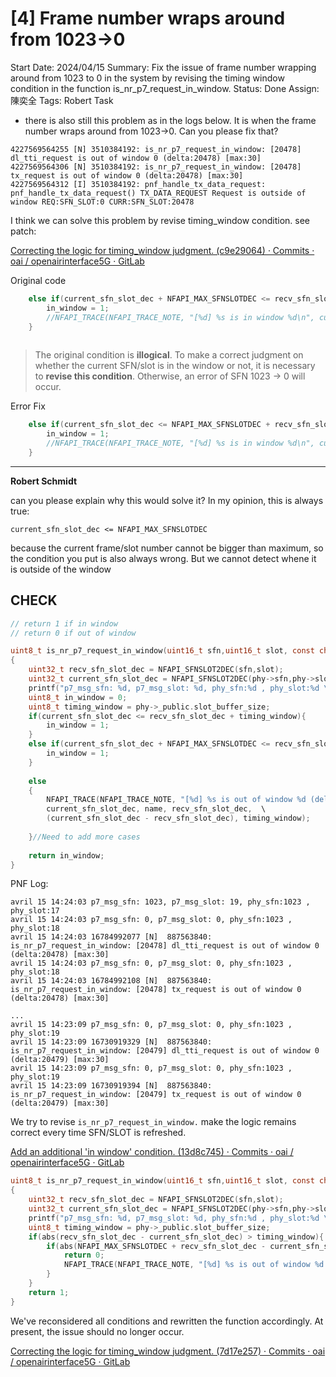 # [4] Frame number wraps around from 1023→0

Start Date: 2024/04/15
Summary: Fix the issue of frame number wrapping around from 1023 to 0 in the system by revising the timing window condition in the function is_nr_p7_request_in_window.
Status: Done
Assign: 陳奕全
Tags: Robert Task

- there is also still this problem as in the logs below. It is when the frame number wraps around from 1023->0. Can you please fix that?

```
4227569564255 [N] 3510384192: is_nr_p7_request_in_window: [20478] dl_tti_request is out of window 0 (delta:20478) [max:30]
4227569564306 [N] 3510384192: is_nr_p7_request_in_window: [20478] tx_request is out of window 0 (delta:20478) [max:30]
4227569564312 [I] 3510384192: pnf_handle_tx_data_request: pnf_handle_tx_data_request() TX_DATA_REQUEST Request is outside of window REQ:SFN_SLOT:0 CURR:SFN_SLOT:20478

```

I think we can solve this problem by revise timing_window condition. see patch:

[Correcting the logic for timing_window judgment. (c9e29064) · Commits · oai / openairinterface5G · GitLab](https://gitlab.eurecom.fr/oai/openairinterface5g/-/commit/c9e29064f8192497e8ac98528273516293f77f5c)

Original code

```c
	else if(current_sfn_slot_dec + NFAPI_MAX_SFNSLOTDEC <= recv_sfn_slot_dec + timing_window){ //checking for wrap
		in_window = 1;
		//NFAPI_TRACE(NFAPI_TRACE_NOTE, "[%d] %s is in window %d\n", current_sfn_slot_dec, name, recv_sfn_slot_dec);
	}
	
```

> The original condition is **illogical**. To make a correct judgment on whether the current SFN/slot is in the window or not, it is necessary to **revise this condition**. Otherwise, an error of SFN 1023 → 0 will occur.
> 

Error Fix

```c
	else if(current_sfn_slot_dec <= NFAPI_MAX_SFNSLOTDEC + recv_sfn_slot_dec + timing_window){ //checking for wrap
		in_window = 1;
		//NFAPI_TRACE(NFAPI_TRACE_NOTE, "[%d] %s is in window %d\n", current_sfn_slot_dec, name, recv_sfn_slot_dec);
	}
```

---

**Robert Schmidt**

can you please explain why this would solve it? In my opinion, this is always true:

```
current_sfn_slot_dec <= NFAPI_MAX_SFNSLOTDEC
```

because the current frame/slot number cannot be bigger than maximum, so the condition you put is also always wrong. But we cannot detect whene it is outside of the window

## CHECK

```c
// return 1 if in window
// return 0 if out of window

uint8_t is_nr_p7_request_in_window(uint16_t sfn,uint16_t slot, const char* name, pnf_p7_t* phy)
{
	uint32_t recv_sfn_slot_dec = NFAPI_SFNSLOT2DEC(sfn,slot);
	uint32_t current_sfn_slot_dec = NFAPI_SFNSLOT2DEC(phy->sfn,phy->slot);
	printf("p7_msg_sfn: %d, p7_msg_slot: %d, phy_sfn:%d , phy_slot:%d \n",sfn,slot,phy->sfn,phy->slot);
	uint8_t in_window = 0;
	uint8_t timing_window = phy->_public.slot_buffer_size;
	if(current_sfn_slot_dec <= recv_sfn_slot_dec + timing_window){
		in_window = 1;
	}
	else if(current_sfn_slot_dec + NFAPI_MAX_SFNSLOTDEC <= recv_sfn_slot_dec + timing_window){ //checking for wrap
		in_window = 1;
	}
  
	else
	{ 	
		NFAPI_TRACE(NFAPI_TRACE_NOTE, "[%d] %s is out of window %d (delta:%d) [max:%d]\n", 
		current_sfn_slot_dec, name, recv_sfn_slot_dec,  \
		(current_sfn_slot_dec - recv_sfn_slot_dec), timing_window);
		
	}//Need to add more cases
	
	return in_window;
}
```

PNF Log:

```
avril 15 14:24:03 p7_msg_sfn: 1023, p7_msg_slot: 19, phy_sfn:1023 , phy_slot:17 
avril 15 14:24:03 p7_msg_sfn: 0, p7_msg_slot: 0, phy_sfn:1023 , phy_slot:18 
avril 15 14:24:03 16784992077 [N]  887563840: is_nr_p7_request_in_window: [20478] dl_tti_request is out of window 0 (delta:20478) [max:30]
avril 15 14:24:03 p7_msg_sfn: 0, p7_msg_slot: 0, phy_sfn:1023 , phy_slot:18 
avril 15 14:24:03 16784992108 [N]  887563840: is_nr_p7_request_in_window: [20478] tx_request is out of window 0 (delta:20478) [max:30]

...
avril 15 14:23:09 p7_msg_sfn: 0, p7_msg_slot: 0, phy_sfn:1023 , phy_slot:19 
avril 15 14:23:09 16730919329 [N]  887563840: is_nr_p7_request_in_window: [20479] dl_tti_request is out of window 0 (delta:20479) [max:30]
avril 15 14:23:09 p7_msg_sfn: 0, p7_msg_slot: 0, phy_sfn:1023 , phy_slot:19 
avril 15 14:23:09 16730919394 [N]  887563840: is_nr_p7_request_in_window: [20479] tx_request is out of window 0 (delta:20479) [max:30]

```

We try to revise `is_nr_p7_request_in_window.` make the logic remains correct every time SFN/SLOT is refreshed.

[Add an additional 'in window' condition. (13d8c745) · Commits · oai / openairinterface5G · GitLab](https://gitlab.eurecom.fr/oai/openairinterface5g/-/commit/13d8c74512ecbf041bbeac77311b7bb8531c39f2)

```c
uint8_t is_nr_p7_request_in_window(uint16_t sfn,uint16_t slot, const char* name, pnf_p7_t* phy)
{
	uint32_t recv_sfn_slot_dec = NFAPI_SFNSLOT2DEC(sfn,slot);
	uint32_t current_sfn_slot_dec = NFAPI_SFNSLOT2DEC(phy->sfn,phy->slot);
	printf("p7_msg_sfn: %d, p7_msg_slot: %d, phy_sfn:%d , phy_slot:%d \n",sfn,slot,phy->sfn,phy->slot);
	uint8_t timing_window = phy->_public.slot_buffer_size;
	if(abs(recv_sfn_slot_dec - current_sfn_slot_dec) > timing_window){
		if(abs(NFAPI_MAX_SFNSLOTDEC + recv_sfn_slot_dec - current_sfn_slot_dec) > timing_window){
			return 0;
			NFAPI_TRACE(NFAPI_TRACE_NOTE, "[%d] %s is out of window %d (delta:%d) [max:%d]\n", current_sfn_slot_dec, name, recv_sfn_slot_dec,  (current_sfn_slot_dec - recv_sfn_slot_dec), timing_window);
		}
	}
	return 1;
}
```

We've reconsidered all conditions and rewritten the function accordingly. At present, the issue should no longer occur.

[Correcting the logic for timing_window judgment. (7d17e257) · Commits · oai / openairinterface5G · GitLab](https://gitlab.eurecom.fr/oai/openairinterface5g/-/commit/7d17e25766dc8579a32f0e31262ecaee40f0ccca)